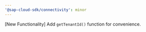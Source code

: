 ```yaml
---
'@sap-cloud-sdk/connectivity': minor
---
```


[New Functionality] Add `getTenantId()` function for convenience.

